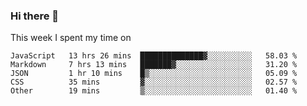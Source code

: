 ### Hi there 👋

<!--
**qiruohan/qiruohan** is a ✨ _special_ ✨ repository because its `README.md` (this file) appears on your GitHub profile.

Here are some ideas to get you started:

- 🔭 I’m currently working on ...
- 🌱 I’m currently learning ...
- 👯 I’m looking to collaborate on ...
- 🤔 I’m looking for help with ...
- 💬 Ask me about ...
- 📫 How to reach me: ...
- 😄 Pronouns: ...
- ⚡ Fun fact: ...
-->

This week I spent my time on 
<!--START_SECTION:waka-->
```text
JavaScript   13 hrs 26 mins  ██████████████▓░░░░░░░░░░   58.03 % 
Markdown     7 hrs 13 mins   ███████▓░░░░░░░░░░░░░░░░░   31.20 % 
JSON         1 hr 10 mins    █▒░░░░░░░░░░░░░░░░░░░░░░░   05.09 % 
CSS          35 mins         ▓░░░░░░░░░░░░░░░░░░░░░░░░   02.57 % 
Other        19 mins         ▒░░░░░░░░░░░░░░░░░░░░░░░░   01.40 % 
```
<!--END_SECTION:waka-->
